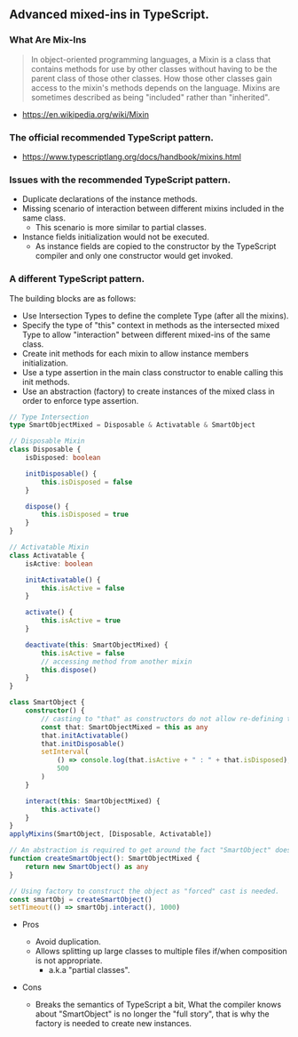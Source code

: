 ## Advanced mixed-ins in TypeScript.

### What Are Mix-Ins

> In object-oriented programming languages, a Mixin is a class that contains methods for use by other classes without having to be the parent class of those other classes. How those other classes gain access to the mixin's methods depends on the language. Mixins are sometimes described as being "included" rather than "inherited".

-   https://en.wikipedia.org/wiki/Mixin

### The official recommended TypeScript pattern.

-   https://www.typescriptlang.org/docs/handbook/mixins.html

### Issues with the recommended TypeScript pattern.

-   Duplicate declarations of the instance methods.
-   Missing scenario of interaction between different mixins included in the same class.
    -   This scenario is more similar to partial classes.
-   Instance fields initialization would not be executed.
    -   As instance fields are copied to the constructor by the TypeScript compiler
        and only one constructor would get invoked.

### A different TypeScript pattern.

The building blocks are as follows:

-   Use Intersection Types to define the complete Type (after all the mixins).
-   Specify the type of "this" context in methods as the intersected mixed Type
    to allow "interaction" between different mixed-ins of the same class.
-   Create init methods for each mixin to allow instance members initialization.
-   Use a type assertion in the main class constructor to enable calling this init methods.
-   Use an abstraction (factory) to create instances of the mixed class in order to enforce type assertion.

```typescript
// Type Intersection
type SmartObjectMixed = Disposable & Activatable & SmartObject

// Disposable Mixin
class Disposable {
    isDisposed: boolean

    initDisposable() {
        this.isDisposed = false
    }

    dispose() {
        this.isDisposed = true
    }
}

// Activatable Mixin
class Activatable {
    isActive: boolean

    initActivatable() {
        this.isActive = false
    }

    activate() {
        this.isActive = true
    }

    deactivate(this: SmartObjectMixed) {
        this.isActive = false
        // accessing method from another mixin
        this.dispose()
    }
}

class SmartObject {
    constructor() {
        // casting to "that" as constructors do not allow re-defining this "this" context.
        const that: SmartObjectMixed = this as any
        that.initActivatable()
        that.initDisposable()
        setInterval(
            () => console.log(that.isActive + " : " + that.isDisposed),
            500
        )
    }

    interact(this: SmartObjectMixed) {
        this.activate()
    }
}
applyMixins(SmartObject, [Disposable, Activatable])

// An abstraction is required to get around the fact "SmartObject" does not directly
function createSmartObject(): SmartObjectMixed {
    return new SmartObject() as any
}

// Using factory to construct the object as "forced" cast is needed.
const smartObj = createSmartObject()
setTimeout(() => smartObj.interact(), 1000)
```

-   Pros

    -   Avoid duplication.
    -   Allows splitting up large classes to multiple files if/when composition is not appropriate.
        -   a.k.a "partial classes".

-   Cons
    -   Breaks the semantics of TypeScript a bit, What the compiler knows about "SmartObject"
        is no longer the "full story", that is why the factory is needed to create new instances.
